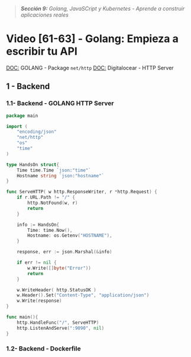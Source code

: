 > _**Sección 9:** Golang, JavaSCript y Kubernetes - Aprende a construir aplicaciones reales_

# Video [61-63] - Golang: Empieza a escribir tu API

[DOC:](https://pkg.go.dev/net/http) GOLANG - Package `net/http`
[DOC:](https://www.digitalocean.com/community/tutorials/how-to-make-an-http-server-in-go) Digitalocear - HTTP Server

## 1 - Backend

### 1.1- Backend - GOLANG HTTP Server

```go
package main

import (
    "encoding/json"
    "net/http"
    "os"
    "time"
)

type HandsOn struct{
    Time time.Time `json:"time"`
    Hostname string `json:"hostname"`
}

func ServeHTTP( w http.ResponseWriter, r *http.Request) {
    if r.URL.Path != "/" {
        http.NotFound(w, r)
        return
    }

    info := HandsOn{
        Time: time.Now(),
        Hostname: os.Getenv("HOSTNAME"),
    }

    response, err := json.Marshal(&info)

    if err != nil {
        w.Write([]byte("Error"))
        return
    }

    w.WriteHeader( http.StatusOK )
    w.Header().Set("Content-Type", "application/json")
    w.Write(response)
}

func main(){
    http.HandleFunc("/", ServeHTTP)
    http.ListenAndServe(":9090", nil)
}
```

### 1.2- Backend - Dockerfile